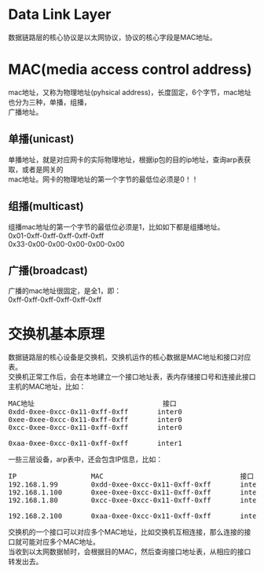 # Data Link Layer
数据链路层的核心协议是以太网协议，协议的核心字段是MAC地址。  

# MAC(media access control address)    
mac地址，又称为物理地址(pyhsical address)，长度固定，6个字节，mac地址也分为三种，单播，组播，  
广播地址。      
    
## 单播(unicast)    
单播地址，就是对应网卡的实际物理地址，根据ip包的目的ip地址，查询arp表获取，或者是网关的    
mac地址。网卡的物理地址的第一个字节的最低位必须是0！！      
    
## 组播(multicast)    
组播mac地址的第一个字节的最低位必须是1，比如如下都是组播地址。      
0x01-0xff-0xff-0xff-0xff-0xff      
0x33-0x00-0x00-0x00-0x00-0x00      
    
## 广播(broadcast)    
广播的mac地址很固定，是全1，即：      
0xff-0xff-0xff-0xff-0xff-0xff      
  
# 交换机基本原理  
数据链路层的核心设备是交换机，交换机运作的核心数据是MAC地址和接口对应表。  
交换机正常工作后，会在本地建立一个接口地址表，表内存储接口号和连接此接口
主机的MAC地址，比如：  
<pre>
MAC地址								接口    
0xdd-0xee-0xcc-0x11-0xff-0xff		inter0
0xee-0xee-0xcc-0x11-0xff-0xff       inter0
0xcc-0xee-0xcc-0x11-0xff-0xff		inter0            

0xaa-0xee-0xcc-0x11-0xff-0xff		inter1
</pre>
一些三层设备，arp表中，还会包含IP信息，比如：
<pre>
IP					MAC									接口    
192.168.1.99		0xdd-0xee-0xcc-0x11-0xff-0xff		inter0
192.168.1.100		0xee-0xee-0xcc-0x11-0xff-0xff       inter0
192.168.1.80		0xcc-0xee-0xcc-0x11-0xff-0xff		inter0            

192.168.2.100		0xaa-0xee-0xcc-0x11-0xff-0xff		inter1
</pre>

交换机的一个接口可以对应多个MAC地址，比如交换机互相连接，那么连接的接口就可能对应多个MAC地址。  
当收到以太网数据帧时，会根据目的MAC，然后查询接口地址表，从相应的接口转发出去。  
